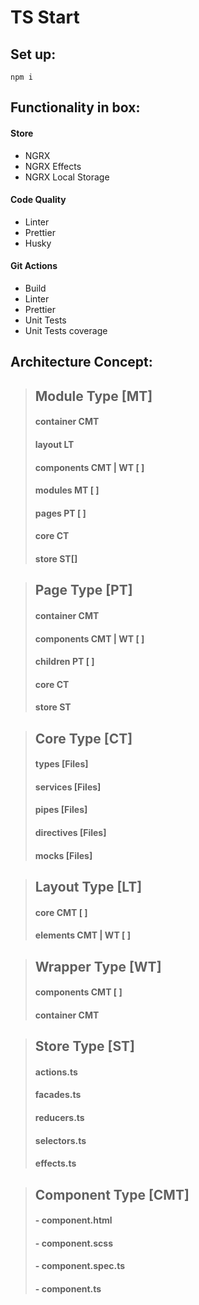 # TS Start

## Set up:

```
npm i
```

## Functionality in box:

#### Store

- NGRX
- NGRX Effects
- NGRX Local Storage

#### Code Quality

- Linter
- Prettier
- Husky

#### Git Actions

- Build
- Linter
- Prettier
- Unit Tests
- Unit Tests coverage

## Architecture Concept:

> ## Module Type [MT]
>
> #### container CMT
>
> #### layout LT
>
> #### components CMT | WT [ ]
>
> #### modules MT [ ]
>
> #### pages PT [ ]
>
> #### core CT
>
> #### store ST[]

> ## Page Type [PT]
>
> #### container CMT
>
> #### components CMT | WT [ ]
>
> #### children PT [ ]
>
> #### core CT
>
> #### store ST

> ## Core Type [CT]
>
> #### types [Files]
>
> #### services [Files]
>
> #### pipes [Files]
>
> #### directives [Files]
>
> #### mocks [Files]

> ## Layout Type [LT]
>
> #### core CMT [ ]
>
> #### elements CMT | WT [ ]

> ## Wrapper Type [WT]
>
> #### components CMT [ ]
>
> #### container CMT

> ## Store Type [ST]
>
> #### actions.ts
>
> #### facades.ts
>
> #### reducers.ts
>
> #### selectors.ts
>
> #### effects.ts

> ## Component Type [CMT]
>
> #### - component.html
>
> #### - component.scss
>
> #### - component.spec.ts
>
> #### - component.ts

